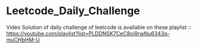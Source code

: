 # Leetcode_Daily_Challenge
Video Solution of daily challenge of leetcode is available on these playlist :: 
https://youtube.com/playlist?list=PLDDNSK7CeC8oj9rwNu6343q-muCHbHM-U
